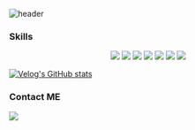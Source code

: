 ![header](https://capsule-render.vercel.app/api?type=wave&color=auto&height=300&section=header&text=%Soo's%20Github&fontSize=90)

<!--
**soo1e/soo1e** is a ✨ _special_ ✨ repository because its `README.md` (this file) appears on your GitHub profile.

Here are some ideas to get you started:

- 🔭 I’m currently working on ...
- 🌱 I’m currently learning ...
- 👯 I’m looking to collaborate on ...
- 🤔 I’m looking for help with ...
- 💬 Ask me about ...
- 📫 How to reach me: ...
- 😄 Pronouns: ...
- ⚡ Fun fact: ...
-->

### Skills 
<div align="center">
	<img src="https://img.shields.io/badge/JavaScript-F7DF1E?style=flat-square&logo=javascript&logoColor=black"/>
	<img src="https://img.shields.io/badge/HTML5-E34F26?style=flat-square&logo=html5&logoColor=white"/>
	<img src="https://img.shields.io/badge/CSS3-1572B6?style=flat&logo=nodedotjs&logoColor=white" />
	<img src="https://img.shields.io/badge/Typescript-3178C6?style=flat-square&logo=Typescript&logoColor=white"/>
	<img src="https://img.shields.io/badge/Node.js-339933?style=flat-square&logo=Node.js&logoColor=white"/>
	<img src="https://img.shields.io/badge/MySQL-4479A1?style=flat-square&logo=MySQL&logoColor=white"/>
	<img src="https://img.shields.io/badge/MongoDB-47A248?style=flat-square&logo=MongoDB&logoColor=white"/>

</div>

[![Velog's GitHub stats](https://velog-readme-stats.vercel.app/api?name=soo1e)](https://velog.io/@soo1e)


### Contact ME
<a href="https://velog.io/@soo1e"><img src="https://img.shields.io/badge/Velog-3DDC84?style=flat-square&logo=Blogger&logoColor=white"/></a>

